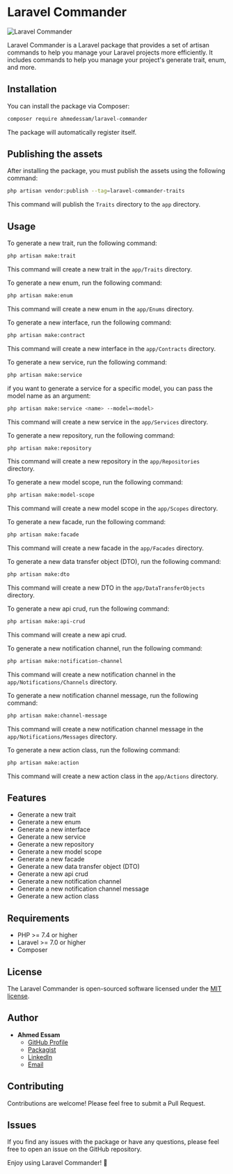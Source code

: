 # Laravel Commander

![Laravel Commander](https://banners.beyondco.de/Laravel%20Commander.png?theme=light&packageManager=composer+require&packageName=ahmedessam%2Flaravel-commander&pattern=architect&style=style_1&description=Set+of+artisan+commands+to+help+you+manage+your+Laravel+projects+more+efficiently&md=1&showWatermark=1&fontSize=100px&images=code)

Laravel Commander is a Laravel package that provides a set of artisan commands to help you manage your Laravel projects more efficiently. It includes commands to help you manage your project's generate trait, enum, and more.

## Installation

You can install the package via Composer:

```bash
composer require ahmedessam/laravel-commander
```

The package will automatically register itself.

## Publishing the assets

After installing the package, you must publish the assets using the following command:

```bash
php artisan vendor:publish --tag=laravel-commander-traits
```

This command will publish the `Traits` directory to the `app` directory.

## Usage

To generate a new trait, run the following command:

```bash
php artisan make:trait
```

This command will create a new trait in the `app/Traits` directory.

To generate a new enum, run the following command:

```bash
php artisan make:enum
```

This command will create a new enum in the `app/Enums` directory.

To generate a new interface, run the following command:

```bash
php artisan make:contract
```

This command will create a new interface in the `app/Contracts` directory.

To generate a new service, run the following command:

```bash
php artisan make:service
```

if you want to generate a service for a specific model, you can pass the model name as an argument:

```bash
php artisan make:service <name> --model=<model>
```

This command will create a new service in the `app/Services` directory.

To generate a new repository, run the following command:

```bash
php artisan make:repository
```

This command will create a new repository in the `app/Repositories` directory.

To generate a new model scope, run the following command:

```bash
php artisan make:model-scope
```

This command will create a new model scope in the `app/Scopes` directory.

To generate a new facade, run the following command:

```bash
php artisan make:facade
```

This command will create a new facade in the `app/Facades` directory.

To generate a new data transfer object (DTO), run the following command:

```bash
php artisan make:dto
```

This command will create a new DTO in the `app/DataTransferObjects` directory.

To generate a new api crud, run the following command:

```bash
php artisan make:api-crud
```

This command will create a new api crud.

To generate a new notification channel, run the following command:

```bash
php artisan make:notification-channel
```

This command will create a new notification channel in the `app/Notifications/Channels` directory.

To generate a new notification channel message, run the following command:

```bash
php artisan make:channel-message
```

This command will create a new notification channel message in the `app/Notifications/Messages` directory.

To generate a new action class, run the following command:

```bash
php artisan make:action
```

This command will create a new action class in the `app/Actions` directory.

## Features

- Generate a new trait
- Generate a new enum
- Generate a new interface
- Generate a new service
- Generate a new repository
- Generate a new model scope
- Generate a new facade
- Generate a new data transfer object (DTO)
- Generate a new api crud
- Generate a new notification channel
- Generate a new notification channel message
- Generate a new action class

## Requirements

- PHP >= 7.4 or higher
- Laravel >= 7.0 or higher
- Composer

## License

The Laravel Commander is open-sourced software licensed under the [MIT license](https://opensource.org/license/MIT).

## Author

- **Ahmed Essam**
    - [GitHub Profile](https://github.com/aahmedessam30)
    - [Packagist](https://packagist.org/packages/ahmedessam/api-versionizer)
    - [LinkedIn](https://www.linkedin.com/in/aahmedessam30)
    - [Email](mailto:aahmedessam30@gmail.com)


## Contributing
Contributions are welcome! Please feel free to submit a Pull Request.

## Issues
If you find any issues with the package or have any questions, please feel free to open an issue on the GitHub repository.

Enjoy using Laravel Commander! 🚀
